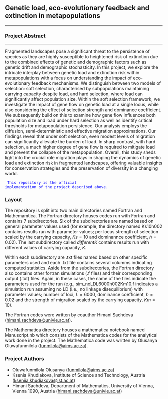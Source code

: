 ## Genetic load, eco-evolutionary feedback and extinction in metapopulations
---

### Project Abstract
---

Fragmented landscapes pose a significant threat to the persistence of species as they are highly susceptible to heightened risk of extinction due to the combined effects of genetic and demographic factors such as genetic drift and demographic stochasticity. In this project, we explore the intricate interplay between genetic load and extinction risk within metapopulations with a focus on understanding the impact of eco-evolutionary feedback mechanisms. We distinguish between two models of selection: soft selection, characterised by subpopulations maintaining carrying capacity despite load, and hard selection, where load can significantly affect population size. Within the soft selection framework, we investigate the impact of gene flow on genetic load at a single locus, while also considering the effect of selection strength and dominance coefficient. We subsequently build on this to examine how gene flow influences both population size and load under hard selection as well as identify critical thresholds for metapopulation persistence. Our analysis employs the diffusion, semi-deterministic and effective migration approximations. Our findings reveal that under soft selection, even modest levels of migration can significantly alleviate the burden of load. In sharp contrast, with hard selection, a much higher degree of gene flow is required to mitigate load and prevent the collapse of the metapopulation. Overall, this study sheds light into the crucial role migration plays in shaping the dynamics of genetic load and extinction risk in fragmented landscapes, offering valuable insights for conservation strategies and the preservation of diversity in a changing world.


<code style="color : blue"> This repository is the official implementation of the project described above.</code> 


### Layout

The repository is split into two main directories named Fortran and Mathemamtica. The Fortran directory houses codes run with Fortran and contains 7 subdirectories. Six of the subdirectories are named based on general parameter values used (for example, the directory named Ks10h002 contains results run with parameter values; per locus strength of selection scaled by the carrying capacity, $Ks = 10$ and dominannce coefficient, $h = 0.02$). The last subdirectory called $\textit{differentK}$ contains results run with different values  of carrying capacity, $K$. 

Within each subdirectory are .txt files named based on other specific parameters used and each .txt file contains several columms indicating computed statistics. Aside from the subdirectories, the Fortran directory also contains other fortran simulations (.f files) and their corresponding output (.txt) files. Again, in these cases, the name of the files indicate the parameters used for the run (e.g., sim_noLDL6000h002Km10.f indicates a simulation run assuming no LD (i.e., no linkage disequilibrium) with parameter values; number of loci, $L = 6000$, dominance coefficient, $h = 0.02$ and the strength of migration scaled by the carrying capacity, $Km = 10$). 

The Fortran codes were written by coauthor Himani Sachdeva (himani.sachdeva@univie.ac.at).


The Mathematica directory houses a mathematica notebook named Manuscript.nb which consists of the Mathematica codes for the analytical work done in the project. The Mathematica code was written by Olusanya Oluwafunmilola (funmilola@aims.ac.za).



### Project Authors

* Oluwafunmilola Olusanya (funmilola@aims.ac.za)
* Ksenia Khudiakova, Institute of Science and Technology, Austria (kseniia.khudiakova@ist.ac.at)
* Himani Sachdeva, Department of Mathematics, University of Vienna, Vienna 1090, Austria (himani.sachdeva@univie.ac.at)


